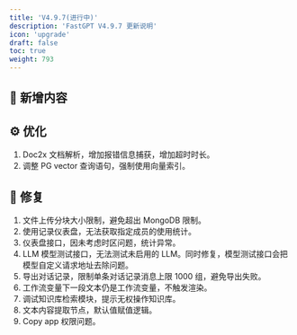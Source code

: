 ```yaml
---
title: 'V4.9.7(进行中)'
description: 'FastGPT V4.9.7 更新说明'
icon: 'upgrade'
draft: false
toc: true
weight: 793
---
```


## 🚀 新增内容


## ⚙️ 优化

1. Doc2x 文档解析，增加报错信息捕获，增加超时时长。
2. 调整 PG vector 查询语句，强制使用向量索引。

## 🐛 修复

1. 文件上传分块大小限制，避免超出 MongoDB 限制。
2. 使用记录仪表盘，无法获取指定成员的使用统计。
3. 仪表盘接口，因未考虑时区问题，统计异常。
4. LLM 模型测试接口，无法测试未启用的 LLM。同时修复，模型测试接口会把模型自定义请求地址去除问题。
5. 导出对话记录，限制单条对话记录消息上限 1000 组，避免导出失败。
6. 工作流变量下一段文本仍是工作流变量，不触发渲染。
7. 调试知识库检索模块，提示无权操作知识库。
8. 文本内容提取节点，默认值赋值逻辑。
9. Copy app 权限问题。

